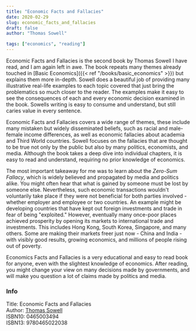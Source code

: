 ```yaml
---
title: "Economic Facts and Fallacies"
date: 2020-02-29
slug: economic_facts_and_fallacies
draft: false
author: "Thomas Sowell"

tags: ["economics", "reading"]
---
```


Economic Facts and Fallacies is the second book by Thomas Sowell I have read, and I am again left in awe.
The book repeats many themes already touched in [Basic Economics]({{< ref "/books/basic_economics" >}}) but explains them more in-depth.
Sowell does a beautiful job of providing many illustrative real-life examples to each
topic covered that just bring the problematics so much closer to the reader. The examples
make it easy to see the consequences of each and every economic decision examined in the book.
Sowells writing is easy to consume and understand, but still caries value in every sentence.

Economic Facts and Fallacies covers a wide range of themes, these include many mistaken but widely disseminated beliefs,
such as racial and male-female income differences, as well as economic fallacies about academia and Third World countries.
Sowell focuses on the fallacies that are thought to be true not only by the public
but also by many politics, economists, and media.
Although the book takes a deep dive into individual chapters, it is easy to read and understand,
requiring no prior knowledge of economics.

The most important takeaway for me was to learn about the _Zero-Sum Fallacy_, which is widely believed
and propagated by media and politics alike. You might often hear that what is gained by someone
must be lost by someone else. Nevertheless, such economic transactions wouldn't voluntarily take place if they were not beneficial
for both parties involved - whether employer and employee or two countries.
An example might be developing countries that have kept out foreign investments and trade
in fear of being "exploited." However, eventually many once-poor places achieved
prosperity by opening its markets to international trade and investments.
This includes Hong Kong, South Korea, Singapore, and many others.
Some are making their markets freer just now - China and India - with visibly good results,
growing economics, and millions of people rising out of poverty.

Economics Facts and Fallacies is a very educational and easy to read book for anyone, even with the slightest
knowledge of economics. After reading, you might change your view on many decisions made by governments,
and will make you question a lot of claims made by politics and media.

### Info

Title: Economic Facts and Fallacies\
Author: [Thomas Sowell](https://en.wikipedia.org/wiki/Thomas_Sowell)\
ISBN10: 0465003494\
ISBN13: 9780465022038
